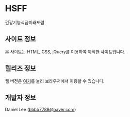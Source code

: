 # HSFF
건강기능식품미래포럼

## 사이트 정보
본 사이트는 HTML, CSS, jQuery를 이용하여 제작한 사이트입니다.

## 릴리즈 정보
웹 버전은 [여기](http://bbbb7788.dothome.co.kr/hsff/)를 눌러 브라우저에서 이용할 수 있습니다.

## 개발자 정보
Daniel Lee ([bbbb7788@naver.com](mailto:bbbb7788@naver.com))
